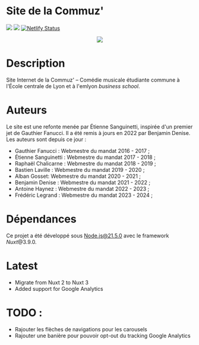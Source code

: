 # Site de la Commuz'

![](https://img.shields.io/github/last-commit/commuzlyon/site.svg)
![](https://img.shields.io/github/languages/code-size/commuzlyon/site.svg)
[![Netlify Status](https://api.netlify.com/api/v1/badges/face0701-6909-4838-afdc-8181323725ca/deploy-status)](https://app.netlify.com/sites/commuz/deploys)

<div align="center">
  <img src="https://www.ec-lyon.fr/sites/default/files/styles/full/public/logo_commuz.png">
</div>

# Description

Site Internet de la Commuz' – Comédie musicale étudiante commune à l'École centrale de Lyon et à l'emlyon *business school*.

# Auteurs

Le site est une refonte menée par Étienne Sanguinetti, inspirée d'un premier jet de Gauthier Fanucci. Il a été remis à jours en 2022 par Benjamin Denise. Les auteurs sont depuis ce jour :

- Gauthier Fanucci : Webmestre du mandat 2016 - 2017 ;
- Étienne Sanguinetti : Webmestre du mandat 2017 - 2018 ;
- Raphaël Chalicarne : Webmestre du mandat 2018 - 2019 ;
- Bastien Laville : Webmestre du mandat 2019 - 2020 ;
- Alban Gosset: Webmestre du mandat 2020 - 2021 ;
- Benjamin Denise : Webmestre du mandat 2021 - 2022 ;
- Antoine Haynez : Webmestre du mandat 2022 - 2023 ;
- Frédéric Legrand : Webmestre du mandat 2023 - 2024 ;


# Dépendances 

Ce projet a été développé sous Node.js@21.5.0 avec le framework *Nuxt*@3.9.0.

# Latest

- Migrate from Nuxt 2 to Nuxt 3
- Added support for Google Analytics

# TODO :

- Rajouter les flèches de navigations pour les carousels
- Rajouter une banière pour pouvoir opt-out du tracking Google Analytics
